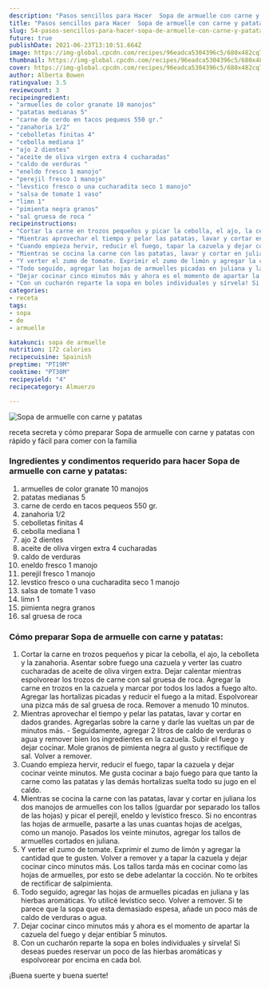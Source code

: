 ```yaml
---
description: "Pasos sencillos para Hacer  Sopa de armuelle con carne y patatas"
title: "Pasos sencillos para Hacer  Sopa de armuelle con carne y patatas"
slug: 54-pasos-sencillos-para-hacer-sopa-de-armuelle-con-carne-y-patatas
future: true
publishDate: 2021-06-23T13:10:51.664Z
image: https://img-global.cpcdn.com/recipes/96eadca5304396c5/680x482cq70/sopa-de-armuelle-con-carne-y-patatas-foto-principal.jpg
thumbnail: https://img-global.cpcdn.com/recipes/96eadca5304396c5/680x482cq70/sopa-de-armuelle-con-carne-y-patatas-foto-principal.jpg
cover: https://img-global.cpcdn.com/recipes/96eadca5304396c5/680x482cq70/sopa-de-armuelle-con-carne-y-patatas-foto-principal.jpg
author: Alberta Bowen
ratingvalue: 3.5
reviewcount: 3
recipeingredient:
- "armuelles de color granate 10 manojos"
- "patatas medianas 5"
- "carne de cerdo en tacos pequeos 550 gr."
- "zanahoria 1/2"
- "cebolletas finitas 4"
- "cebolla mediana 1"
- "ajo 2 dientes"
- "aceite de oliva virgen extra 4 cucharadas"
- "caldo de verduras "
- "eneldo fresco 1 manojo"
- "perejil fresco 1 manojo"
- "levstico fresco o una cucharadita seco 1 manojo"
- "salsa de tomate 1 vaso"
- "limn 1"
- "pimienta negra granos"
- "sal gruesa de roca "
recipeinstructions:
- "Cortar la carne en trozos pequeños y picar la cebolla, el ajo, la cebolleta y la zanahoria. Asentar sobre fuego una cazuela y verter las cuatro cucharadas de aceite de oliva virgen extra. Dejar calentar mientras espolvorear los trozos de carne con sal gruesa de roca. Agregar la carne en trozos en la cazuela y marcar por todos los lados a fuego alto. Agregar las hortalizas picadas y reducir el fuego a la mitad. Espolvorear una pizca más de sal gruesa de roca. Remover a menudo 10 minutos."
- "Mientras aprovechar el tiempo y pelar las patatas, lavar y cortar en dados grandes. Agregarlas sobre la carne y darle las vueltas un par de minutos más. Seguidamente, agregar 2 litros de caldo de verduras o agua y remover bien los ingredientes en la cazuela. Subir el fuego y dejar cocinar. Mole granos de pimienta negra al gusto y rectifique de sal. Volver a remover."
- "Cuando empieza hervir, reducir el fuego, tapar la cazuela y dejar cocinar veinte minutos. Me gusta cocinar a bajo fuego para que tanto la carne como las patatas y las demás hortalizas suelta todo su jugo en el caldo."
- "Mientras se cocina la carne con las patatas, lavar y cortar en juliana los dos manojos de armuelles con los tallos (guardar por separado los tallos de las hojas) y picar el perejil, eneldo y levístico fresco. Si no encontras las hojas de armuelle, pasarte a las unas cuantas hojas de acelgas, como un manojo. Pasados los veinte minutos, agregar los tallos de armuelles cortados en juliana."
- "Y verter el zumo de tomate. Exprimir el zumo de limón y agregar la cantidad que te gusten. Volver a remover y a tapar la cazuela y dejar cocinar cinco minutos más. Los tallos tarda más en cocinar como las hojas de armuelles, por esto se debe adelantar la cocción. No te orbites de rectificar de salpimienta."
- "Todo seguido, agregar las hojas de armuelles picadas en juliana y las hierbas aromáticas. Yo utilicé levístico seco. Volver a remover. Si te parece que la sopa que esta demasiado espesa, añade un poco más de caldo de verduras o agua."
- "Dejar cocinar cinco minutos más y ahora es el momento de apartar la cazuela del fuego y dejar entibiar 5 minutos."
- "Con un cucharón reparte la sopa en boles individuales y sírvela! Si deseas puedes reservar un poco de las hierbas aromáticas y espolvorear por encima en cada bol."
categories:
- receta
tags:
- sopa
- de
- armuelle

katakunci: sopa de armuelle 
nutrition: 172 calories
recipecuisine: Spainish
preptime: "PT19M"
cooktime: "PT30M"
recipeyield: "4"
recipecategory: Almuerzo

---
```



![Sopa de armuelle con carne y patatas](https://img-global.cpcdn.com/recipes/96eadca5304396c5/680x482cq70/sopa-de-armuelle-con-carne-y-patatas-foto-principal.jpg)

receta secreta y cómo preparar Sopa de armuelle con carne y patatas con rápido y fácil para comer con la familia

<!--inarticleads1-->

### Ingredientes y condimentos requerido para hacer Sopa de armuelle con carne y patatas:

1. armuelles de color granate 10 manojos
1. patatas medianas 5
1. carne de cerdo en tacos pequeos 550 gr.
1. zanahoria 1/2
1. cebolletas finitas 4
1. cebolla mediana 1
1. ajo 2 dientes
1. aceite de oliva virgen extra 4 cucharadas
1. caldo de verduras 
1. eneldo fresco 1 manojo
1. perejil fresco 1 manojo
1. levstico fresco o una cucharadita seco 1 manojo
1. salsa de tomate 1 vaso
1. limn 1
1. pimienta negra granos
1. sal gruesa de roca 



<!--inarticleads2-->

### Cómo preparar Sopa de armuelle con carne y patatas:

1. Cortar la carne en trozos pequeños y picar la cebolla, el ajo, la cebolleta y la zanahoria. Asentar sobre fuego una cazuela y verter las cuatro cucharadas de aceite de oliva virgen extra. Dejar calentar mientras espolvorear los trozos de carne con sal gruesa de roca. Agregar la carne en trozos en la cazuela y marcar por todos los lados a fuego alto. Agregar las hortalizas picadas y reducir el fuego a la mitad. Espolvorear una pizca más de sal gruesa de roca. Remover a menudo 10 minutos.
1. Mientras aprovechar el tiempo y pelar las patatas, lavar y cortar en dados grandes. Agregarlas sobre la carne y darle las vueltas un par de minutos más. - Seguidamente, agregar 2 litros de caldo de verduras o agua y remover bien los ingredientes en la cazuela. Subir el fuego y dejar cocinar. Mole granos de pimienta negra al gusto y rectifique de sal. Volver a remover.
1. Cuando empieza hervir, reducir el fuego, tapar la cazuela y dejar cocinar veinte minutos. Me gusta cocinar a bajo fuego para que tanto la carne como las patatas y las demás hortalizas suelta todo su jugo en el caldo.
1. Mientras se cocina la carne con las patatas, lavar y cortar en juliana los dos manojos de armuelles con los tallos (guardar por separado los tallos de las hojas) y picar el perejil, eneldo y levístico fresco. Si no encontras las hojas de armuelle, pasarte a las unas cuantas hojas de acelgas, como un manojo. Pasados los veinte minutos, agregar los tallos de armuelles cortados en juliana.
1. Y verter el zumo de tomate. Exprimir el zumo de limón y agregar la cantidad que te gusten. Volver a remover y a tapar la cazuela y dejar cocinar cinco minutos más. Los tallos tarda más en cocinar como las hojas de armuelles, por esto se debe adelantar la cocción. No te orbites de rectificar de salpimienta.
1. Todo seguido, agregar las hojas de armuelles picadas en juliana y las hierbas aromáticas. Yo utilicé levístico seco. Volver a remover. Si te parece que la sopa que esta demasiado espesa, añade un poco más de caldo de verduras o agua.
1. Dejar cocinar cinco minutos más y ahora es el momento de apartar la cazuela del fuego y dejar entibiar 5 minutos.
1. Con un cucharón reparte la sopa en boles individuales y sírvela! Si deseas puedes reservar un poco de las hierbas aromáticas y espolvorear por encima en cada bol.



¡Buena suerte y buena suerte!


